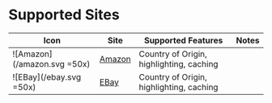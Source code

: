 # Supported Sites

| Icon                        | Site                              | Supported Features                       | Notes |
| --------------------------- | --------------------------------- | ---------------------------------------- | ----- |
| ![Amazon](/amazon.svg =50x) | [Amazon](https://www.amazon.com/) | Country of Origin, highlighting, caching |       |
| ![EBay](/ebay.svg =50x)     | [EBay](https://www.ebay.com/)     | Country of Origin, highlighting, caching |       |
